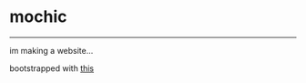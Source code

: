 # mochic
---
im making a website...

bootstrapped with [this](https://medium.com/@Preda/getting-started-on-building-a-personal-website-with-react-b44ee93b1710)
